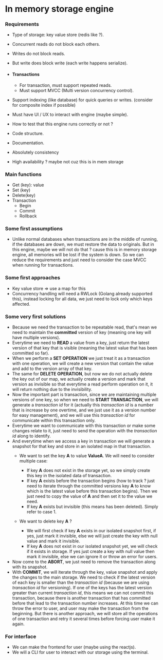 # In memory storage engine


### Requirements
- Type of storage: key value store (redis like ?).
- Concurrent reads do not block each others.
- Writes do not block reads.
- But write does block write (each write happens serialize).
- #### Transactions
  - For transaction, must support repeated reads.
  - Must support MVCC (Multi version concurrency control).


- Support indexing (like database) for quick queries or writes. (consider for composite index if possible)
- Must have UI / UX to interact with engine (maybe simple).
- How to test that this engine runs correctly or not ?
- Code structure.
- Documentation.
- Absolutely consistency
- High availability ? maybe not cuz this is in mem storage


### Main functions
- Get (key): value
- Set (key)
- Delete(key)
- Transaction 
  - Begin
  - Commit
  - Rollback

### Some first assumptions

- Unlike normal databases when transactions are in the middle of running, if the databases are down, we must restore the data to originals. But in this engine, maybe we will not do that ? cause this is in memory storage engine, all memories will be lost if the system is down. So we can reduce the requirements and just need to consider the case MVCC when running for transactions.

### Some first approaches
- Key value store &rArr; use a map for this 
- Concurrency handling will need a RWLock (Golang already supported this), instead locking for all data, we just need to lock only which keys affected.


### Some very first solutions
- Because we need the transaction to be repeatable read, that's mean we need to maintain the **committed** version of key (meaning one key will have multiple versions).
- Everytime we need to **READ** a value from a key, just return the latest version of that key that is visible (meaning the latest value that has been committed so far).
- When we perform a **SET OPERATION** we just treat it as a transaction with one operation, we will create a new version that contain the value and add to the version array of that key.
- The same for **DELETE OPERATION**, but now we do not actually delete the key out of our map, we actually create a version and mark that version as invisible so that everytime a read perform operation on it, it will return nothing due to the invisibility.
- Now the important part is transaction, since we are maintaining multiple versions of one key, so when we need to **START TRANSACTION**, we will generate a *transaction id* for it (actually this *transaction id* is a number that is increase by one overtime, and we just use it as a version number for easy management), and we will use this *transaction id* for communicate within this transaction only.
- Everytime we want to communicate with this transaction or make some changes relate to it, just need to send the operation with the *transaction id* along to identify.
- And everytime when we access a key in transaction we will generate a snapshot for that key and store in an isolated map in that transaction. 
  - We want to set the key **A** to value **ValueA**. We will need to consider multiple case:
    - If key **A** does not exist in the storage yet, so we simply create this key in the isolated data of transaction.
    - If key **A** exists before the transaction begins (how to track ? just need to iterate through the committed versions key **A** to know which is the latest value before this transaction begins). Then we just need to copy the value of **A** and then set it to the value we need.
    - If key **A** exists but invisible (this means has been deleted). Simply refer to case 1.
  
  - We want to delete key **A** ?
    - We will first check if key **A** exists in our isolated snapshot first, if yes, just mark it invisible, else we will just create the key with null value and mark it invisible.
    - If key **A** does not exist in our isolated snapshot yet, we will check if it exists in storage. If yes just create a key with null value then mark it invisible, else we can ignore it or throw an error for users.
- Now come to the **ABORT**, we just need to remove the transaction along with its snapshot.
- With **COMMIT**, we will iterate through the key, value snapshot and apply the changes to the main storage. We need to check if the latest version of each key is smaller than the *transaction id* (because we are using *transaction id* for versioning). If one of the keys has the latest version greater than current *transaction id*, this means we can not commit this transaction, because there is another transaction that has committed before that lead to the transaction number increases. At this time we can throw the error to user, and user may make the transaction from the beginning. But there is another approach, we will store all the operations of one transaction and retry it several times before forcing user make it again.


### For interface ###
- We can make the frontend for user (maybe using the reactjs).
- We will a CLI for user to interact with our storage using the terminal.